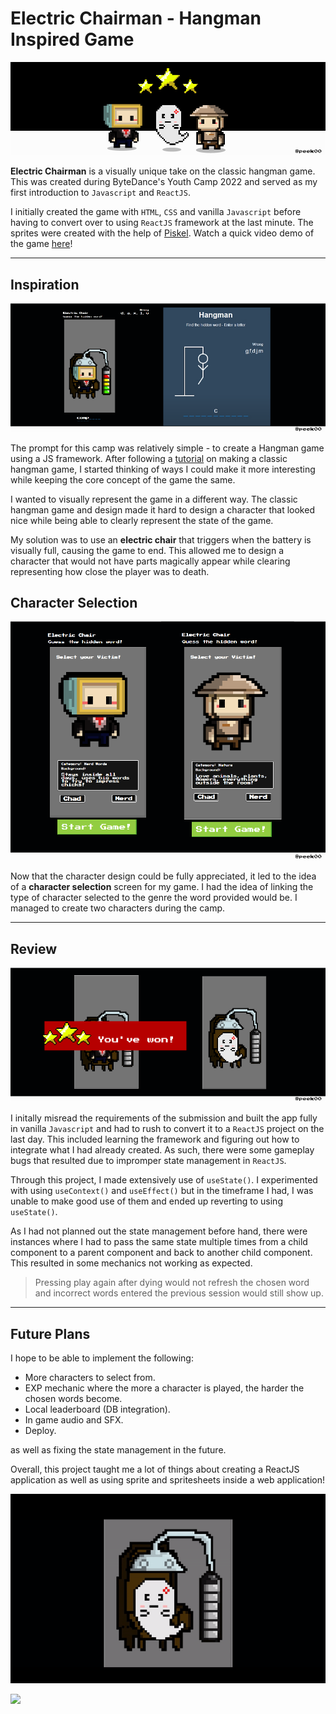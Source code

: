 # Electric Chairman - Hangman Inspired Game
![ElectricHangMan](/images/banner_img.png)

**Electric Chairman** is a visually unique take on the classic hangman game. This was created during ByteDance's Youth Camp 2022 and served as my first introduction to `Javascript` and `ReactJS`. 

I initially created the game with `HTML`, `CSS` and vanilla `Javascript` before having to convert over to using `ReactJS` framework at the last minute. The sprites were created with the help of [Piskel](https://www.piskelapp.com/). Watch a quick video demo of the game [here](https://youtu.be/1JlDpZ1Sw8I)!

___

## Inspiration
![Comparison](/images/comparison.png)

The prompt for this camp was relatively simple - to create a Hangman game using a JS framework. After following a [tutorial](https://www.youtube.com/watch?v=fsK9pydvDvY&t=2029s&ab_channel=NinjasHub) on making a classic hangman game, I started thinking of ways I could make it more interesting while keeping the core concept of the game the same.

I wanted to visually represent the game in a different way. The classic hangman game and design made it hard to design a character that looked nice while being able to clearly represent the state of the game. 

My solution was to use an **electric chair** that triggers when the battery is visually full, causing the game to end. This allowed me to design a character that would not have parts magically appear while clearing representing how close the player was to death.

## Character Selection

![Character Selection](/images/charSelect.png)

Now that the character design could be fully appreciated, it led to the idea of a **character selection** screen for my game. I had the idea of linking the type of character selected to the genre the word provided would be. I managed to create two characters during the camp. 

___

## Review
![End Screens](/images/endScreens.png)


I initally misread the requirements of the submission and built the app fully in vanilla `Javascript` and had to rush to convert it to a `ReactJS` project on the last day. This included learning the framework and figuring out how to integrate what I had already created. As such, there were some gameplay bugs that resulted due to impromper state management in `ReactJS`. 

Through this project, I made extensively use of `useState()`. I experimented with using `useContext()` and `useEffect()` but in the timeframe I had, I was unable to make good use of them and ended up reverting to using `useState()`. 

As I had not planned out the state management before hand, there were instances where I had to pass the same state multiple times from a child component to a parent component and back to another child component. This resulted in some mechanics not working as expected. 

> Pressing play again after dying would not refresh the chosen word and incorrect words entered the previous session would still show up. 

___

## Future Plans

I hope to be able to implement the following:
- More characters to select from.
- EXP mechanic where the more a character is played, the harder the chosen words become.
- Local leaderboard (DB integration).
- In game audio and SFX.
- Deploy.

as well as fixing the state management in the future.

Overall, this project taught me a lot of things about creating a ReactJS application as well as using sprite and spritesheets inside a web application!

![Death Animation](/images/deathGif.gif)


![](../images/end.png)







